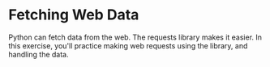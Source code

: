 # Fetching Web Data

Python can fetch data from the web. The requests library makes it easier. In
this exercise, you'll practice making web requests using the library, and
handling the data.
